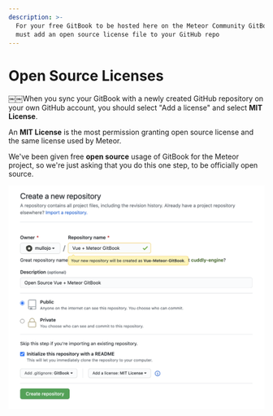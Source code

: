 ```yaml
---
description: >-
  For your free GitBook to be hosted here on the Meteor Community GitBooks, you
  must add an open source license file to your GitHub repo
---
```


# Open Source Licenses



￼￼When you sync your GitBook with a newly created GitHub repository on your own GitHub account, you should select "Add a license" and select **MIT License**.

An **MIT License** is the most permission granting open source license and the same license used by Meteor.

We've been given free **open source** usage of GitBook for the Meteor project, so we're just asking that you do this one step, to be officially open source.

![Creating a new GitHub Repository for your GitBook](.gitbook/assets/image.png)



